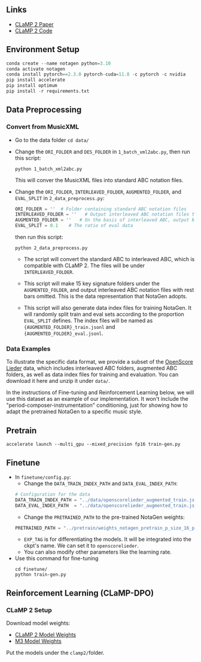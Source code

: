 ## Links
- [CLaMP 2 Paper](https://arxiv.org/pdf/2410.13267)
- [CLaMP 2 Code](https://github.com/sanderwood/clamp2)

## Environment Setup

```python
conda create --name notagen python=3.10
conda activate notagen
conda install pytorch==2.3.0 pytorch-cuda=11.8 -c pytorch -c nvidia
pip install accelerate
pip install optimum
pip install -r requirements.txt
```

## Data Preprocessing

### Convert from MusicXML

- Go to the data folder ```cd data/```
- Change the ```ORI_FOLDER``` and ```DES_FOLDER``` in ```1_batch_xml2abc.py```, then run this script:
  ```
  python 1_batch_xml2abc.py
  ```
  This will conver the MusicXML files into standard ABC notation files.
- Change the ```ORI_FOLDER```, ```INTERLEAVED_FOLDER```, ```AUGMENTED_FOLDER```, and ```EVAL_SPLIT``` in ```2_data_preprocess.py```:
  
  ```python
  ORI_FOLDER = ''  # Folder containing standard ABC notation files
  INTERLEAVED_FOLDER = ''   # Output interleaved ABC notation files that are compatible with CLaMP 2 to this folder
  AUGMENTED_FOLDER = ''   # On the basis of interleaved ABC, output key-augmented and rest-omitted files that are compatible with NotaGen to this folder
  EVAL_SPLIT = 0.1    # The ratio of eval data 
  ```
  then run this script:
  ```
  python 2_data_preprocess.py
  ```
  - The script will convert the standard ABC to interleaved ABC, which is compatible with CLaMP 2. The files will be under ```INTERLEAVED_FOLDER```.

  - This script will make 15 key signature folders under the ```AUGMENTED_FOLDER```, and output interleaved ABC notation files with rest bars omitted. This is the data representation that NotaGen adopts.
  
  - This script will also generate data index files for training NotaGen. It will randomly split train and eval sets according to the proportion ```EVAL_SPLIT``` defines. The index files will be named as ```{AUGMENTED_FOLDER}_train.jsonl``` and ```{AUGMENTED_FOLDER}_eval.jsonl```.

### Data Examples

To illustrate the specific data format, we provide a subset of the [OpenScore Lieder](https://github.com/OpenScore/Lieder) data, which includes interleaved ABC folders, augmented ABC folders, as well as data index files for training and evaluation. You can download it here and unzip it under ```data/```.

In the instructions of Fine-tuning and Reinforcement Learning below, we will use this dataset as an example of our implementation. It won't include the "period-composer-instrumentation" conditioning, just for showing how to adapt the pretrained NotaGen to a specific music style.


## Pretrain

```
accelerate launch --multi_gpu --mixed_precision fp16 train-gen.py
```

## Finetune
- In ```finetune/config.py```:
  - Change the ```DATA_TRAIN_INDEX_PATH``` and ```DATA_EVAL_INDEX_PATH```:
  ```python
  # Configuration for the data
  DATA_TRAIN_INDEX_PATH = "../data/openscorelieder_augmented_train.jsonl" 
  DATA_EVAL_INDEX_PATH  = "../data/openscorelieder_augmented_train.jsonl"
  ```
  - Change the ```PRETRAINED_PATH``` to the pre-trained NotaGen weights:
  ```python
  PRETRAINED_PATH = "../pretrain/weights_notagen_pretrain_p_size_16_p_length_1024_p_layers_20_c_layers_6_h_size_1280_lr_0.0001_batch_4.pth"
  ```
  - ```EXP_TAG``` is for differentiating the models. It will be integrated into the ckpt's name. We can set it to ```openscorelieder```.
  - You can also modify other parameters like the learning rate.
- Use this command for fine-tuning
  ```
  cd finetune/
  python train-gen.py
  ```



## Reinforcement Learning (CLaMP-DPO)
### CLaMP 2 Setup

Download model weights:
- [CLaMP 2 Model Weights](https://huggingface.co/sander-wood/clamp2/blob/main/weights_clamp2_h_size_768_lr_5e-05_batch_128_scale_1_t_length_128_t_model_FacebookAI_xlm-roberta-base_t_dropout_True_m3_True.pth)
- [M3 Model Weights](https://huggingface.co/sander-wood/clamp2/blob/main/weights_m3_p_size_64_p_length_512_t_layers_3_p_layers_12_h_size_768_lr_0.0001_batch_16_mask_0.45.pth)

Put the models under the ```clamp2/```folder.
